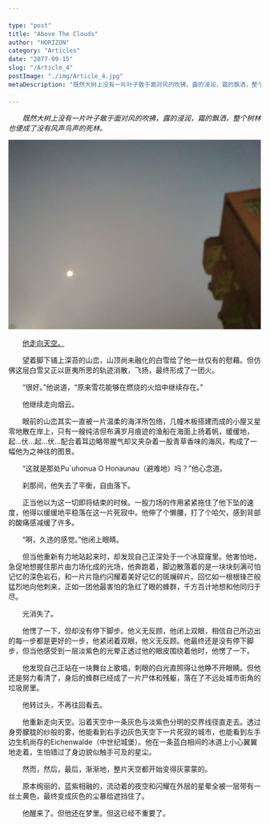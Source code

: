 ```yaml
---

type: "post"
title: "Above The Clouds"
author: "HORIZON"
category: "Articles"
date: "2077-09-15"
slug: "/Article_4"
postImage: "./img/Article_4.jpg"
metaDescription: "既然大树上没有一片叶子敢于面对风的吹拂，露的浸润，霜的飘洒，整个树林也便成了没有风声鸟声的死林。"

---
```


&emsp;&emsp;*既然大树上没有一片叶子敢于面对风的吹拂，露的浸润，霜的飘洒，整个树林也便成了没有风声鸟声的死林。*

![Above The Clouds](./img/Article_4.jpg)

&emsp;&emsp;[他走向天空。](https://music.163.com/album?id=80604552&userid=507780576)

&emsp;&emsp;望着脚下铺上深苔的山峦，山顶尚未融化的白雪给了他一丝仅有的慰藉。但仿佛这层白雪又正以匪夷所思的轨迹消散，飞扬，最终形成了一团火。

&emsp;&emsp;“很好。”他说道，“原来雪花能够在燃烧的火焰中继续存在。”

&emsp;&emsp;他继续走向烟云。

&emsp;&emsp;眼前的山峦其实一直被一片温柔的海洋所包络，几幢木板搭建而成的小屋又星零地散在岸上，只有一艘纯洁但布满岁月痕迹的渔船在海面上扬着帆，缓缓地，起...伏...起...伏...配合着耳边略带腥气却又夹杂着一股青草香味的海风，构成了一幅他为之神往的图景。

&emsp;&emsp;“这就是那处Pu`uhonua O Honaunau（避难地）吗？”他心念道。

&emsp;&emsp;刹那间，他失去了平衡，自由落下。

&emsp;&emsp;正当他以为这一切即将结束的时候。一股力场的作用紧紧拖住了他下坠的速度，他得以缓缓地平稳落在这一片死寂中。他伸了个懒腰，打了个哈欠，感到背部的酸痛感减缓了许多。

&emsp;&emsp;“啊，久违的感觉。”他闭上眼睛。

&emsp;&emsp;但当他重新有力地站起来时，却发现自己正深处于一个冰窟窿里。他害怕地，急促地想握住那片由力场化成的光场，他奔跑着，脚边散落着的是一块块刻满可怕记忆的深色岩石，和一片片隐约闪耀着美好记忆的斑斓碎片。回忆如一根根锋芒般猛烈地向他刺来，正如一团他最害怕的急红了眼的蜂群，千方百计地想和他同归于尽。

&emsp;&emsp;光消失了。

&emsp;&emsp;他愣了一下，但却没有停下脚步。他义无反顾，他闭上双眼，相信自己所迈出的每一步都是更好的一步，他紧闭着双眼，他义无反顾。他最终还是没有停下脚步，但当他感受到一层淡紫色的光晕正透过他的眼皮围绕着他时，他愣了一下。

&emsp;&emsp;他发现自己正站在一块舞台上歌唱，刺眼的白光直照得让他睁不开眼睛。但他还是努力看清了，身后的蜂群已经成了一片尸体和残躯，落在了不远处城市街角的垃圾房里。

&emsp;&emsp;他转过头，不再往回看去。

&emsp;&emsp;他重新走向天空。沿着天空中一条灰色与淡紫色分明的交界线径直走去。透过身旁朦胧的纱般的雾，他能看到右手边灰色天空下一片死寂的城市，也能看到左手边生机尚存的Eichenwalde（中世纪城堡）。他在一条蓝白相间的冰道上小心翼翼地走着，生怕错过了身边貌似触手可及的星尘。

&emsp;&emsp;然而，然后，最后，渐渐地，整片天空都开始变得灰蒙蒙的。

&emsp;&emsp;原本绚丽的，蓝紫相融的，流动着的夜空和闪耀在外层的星晕全被一层带有一丝土黄色，最终变成灰色的尘暴给遮挡住了。

&emsp;&emsp;他醒来了。但他还在梦里。但这已经不重要了。
